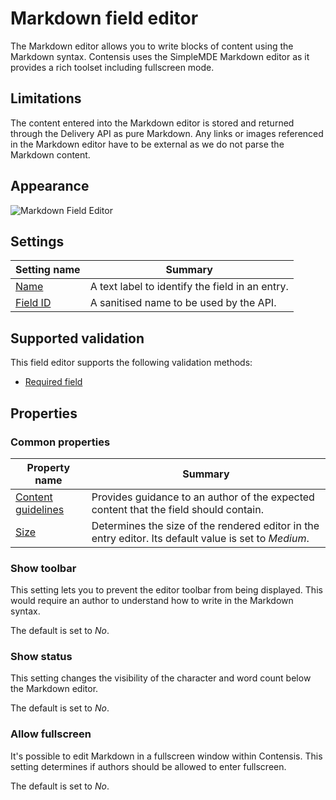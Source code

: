 # Markdown field editor
The Markdown editor allows you to write blocks of content using the Markdown syntax. Contensis uses the SimpleMDE Markdown editor as it provides a rich toolset including fullscreen mode.

## Limitations
The content entered into the Markdown editor is stored and returned through the Delivery API as pure Markdown. Any links or images referenced in the Markdown editor have to be external as we do not parse the Markdown content.

## Appearance
![Markdown Field Editor](/images/field-editor-markdown.png)

## Settings
| Setting name | Summary|
| ---| --- |
| [Name](/content-types/field-editors/field-settings.md#name) | A text label to identify the field in an entry.|
| [Field ID](/content-types/field-editors/field-settings.md#field-id) | A sanitised name to be used by the API. |

## Supported validation
This field editor supports the following validation methods:

- [Required field](/content-types/validation/required-validation.md)

## Properties

### Common properties
| Property name | Summary|
| ---| --- |
| [Content guidelines](/content-types/field-editors/field-properties.md#content-guidelines) |  Provides guidance to an author of the expected content that the field should contain. |
| [Size](/content-types/field-editors/field-properties.md#editor-size) | Determines the size of the rendered editor in the entry editor. Its default value is set to *Medium*. |


### Show toolbar
This setting lets you to prevent the editor toolbar from being displayed. This would require an author to understand how to write in the Markdown syntax.

The default is set to *No*.

### Show status
This setting changes the visibility of the character and word count below the Markdown editor.

The default is set to *No*.

### Allow fullscreen
It's possible to edit Markdown in a fullscreen window within Contensis. This setting determines if authors should be allowed to enter fullscreen.

The default is set to *No*.
